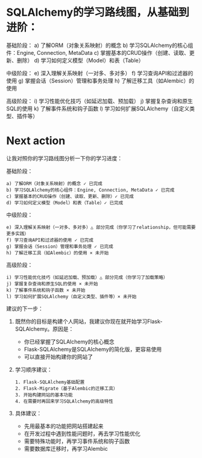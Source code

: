 # SQLAlchemy的学习路线图，从基础到进阶：

基础阶段：
a) 了解ORM（对象关系映射）的概念
b) 学习SQLAlchemy的核心组件：Engine, Connection, MetaData
c) 掌握基本的CRUD操作（创建、读取、更新、删除）
d) 学习如何定义模型（Model）和表（Table）

中级阶段：
e) 深入理解关系映射（一对多、多对多）
f) 学习查询API和过滤器的使用
g) 掌握会话（Session）管理和事务处理
h) 了解迁移工具（如Alembic）的使用

高级阶段：
i) 学习性能优化技巧（如延迟加载、预加载）
j) 掌握复杂查询和原生SQL的使用
k) 了解事件系统和钩子函数
l) 学习如何扩展SQLAlchemy（自定义类型、插件等）

# Next action

让我对照你的学习路线图分析一下你的学习进度：

基础阶段：
```
a) 了解ORM（对象关系映射）的概念 ✓ 已完成
b) 学习SQLAlchemy的核心组件：Engine, Connection, MetaData ✓ 已完成
c) 掌握基本的CRUD操作（创建、读取、更新、删除）✓ 已完成
d) 学习如何定义模型（Model）和表（Table）✓ 已完成
```

中级阶段：
```
e) 深入理解关系映射（一对多、多对多）△ 部分完成（你学习了relationship，但可能需要更多实践）
f) 学习查询API和过滤器的使用 ✓ 已完成
g) 掌握会话（Session）管理和事务处理 ✓ 已完成
h) 了解迁移工具（如Alembic）的使用 × 未开始
```

高级阶段：
```
i) 学习性能优化技巧（如延迟加载、预加载）△ 部分完成（你学习了加载策略）
j) 掌握复杂查询和原生SQL的使用 × 未开始
k) 了解事件系统和钩子函数 × 未开始
l) 学习如何扩展SQLAlchemy（自定义类型、插件等）× 未开始
```

建议的下一步：

1. 既然你的目标是构建个人网站，我建议你现在就开始学习Flask-SQLAlchemy。原因是：
   - 你已经掌握了SQLAlchemy的核心概念
   - Flask-SQLAlchemy是SQLAlchemy的简化版，更容易使用
   - 可以直接开始构建你的网站了

2. 学习顺序建议：
   ```
   1. Flask-SQLAlchemy基础配置
   2. Flask-Migrate（基于Alembic的迁移工具）
   3. 开始构建网站的基本功能
   4. 在需要时再回来学习SQLAlchemy的高级特性
   ```

3. 具体建议：
   - 先用最基本的功能把网站搭建起来
   - 在开发过程中遇到性能问题时，再去学习性能优化
   - 需要特殊功能时，再学习事件系统和钩子函数
   - 需要数据库迁移时，再学习Alembic
